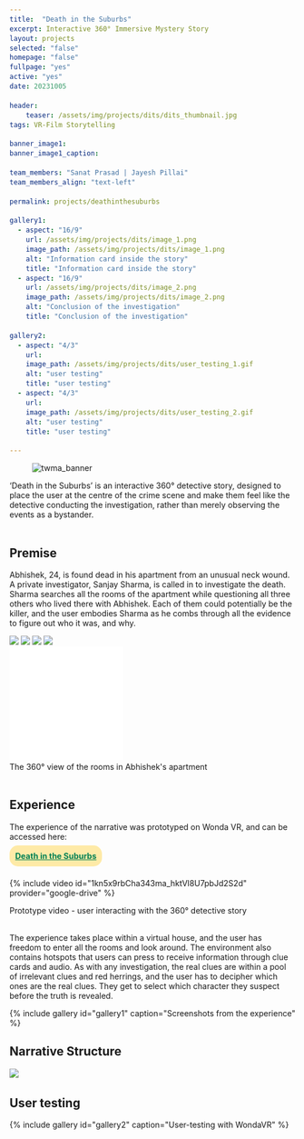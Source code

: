 ```yaml
---
title:  "Death in the Suburbs"
excerpt: Interactive 360° Immersive Mystery Story
layout: projects   
selected: "false"
homepage: "false"
fullpage: "yes"
active: "yes"
date: 20231005

header:
    teaser: /assets/img/projects/dits/dits_thumbnail.jpg
tags: VR-Film Storytelling

banner_image1:
banner_image1_caption:

team_members: "Sanat Prasad | Jayesh Pillai"
team_members_align: "text-left"

permalink: projects/deathinthesuburbs

gallery1:
  - aspect: "16/9"
    url: /assets/img/projects/dits/image_1.png
    image_path: /assets/img/projects/dits/image_1.png
    alt: "Information card inside the story"
    title: "Information card inside the story"
  - aspect: "16/9"
    url: /assets/img/projects/dits/image_2.png
    image_path: /assets/img/projects/dits/image_2.png
    alt: "Conclusion of the investigation"
    title: "Conclusion of the investigation"

gallery2:
  - aspect: "4/3"
    url:
    image_path: /assets/img/projects/dits/user_testing_1.gif
    alt: "user testing"
    title: "user testing"
  - aspect: "4/3"
    url:
    image_path: /assets/img/projects/dits/user_testing_2.gif
    alt: "user testing"
    title: "user testing"

---
```


<figure class="align-center" style="width:100%;">
  <img src="{{ site.url }}{{ site.baseurl }}/assets/img/projects/dits/dits_banner.jpg" alt="twma_banner">
</figure> 

‘Death in the Suburbs’ is an interactive 360° detective story, designed to place the user at the centre of the crime scene and make them feel like the detective conducting the investigation, rather than merely observing the events as a bystander.
<br><br>

## Premise

Abhishek, 24, is found dead in his apartment from an unusual neck wound. A private investigator, Sanjay Sharma, is called in to investigate the death. Sharma searches all the rooms of the apartment while questioning all three others who lived there with Abhishek. Each of them could potentially be the killer, and the user embodies Sharma as he combs through all the evidence to figure out who it was, and why.

<!-- 360-degree image embed. -->
<div class = "vr_single">
    <a-scene loading-screen="dotsColor: white; backgroundColor: #008055;" class="" embedded style="margin:0px; padding:0px;" vr-mode-ui="enterVRButton: #myEnterVRButton; enterARButton: #myEnterARButton" >
          <a id="myEnterVRButton" href="#">
            <div id="VRButton">
              <i class="fas fa-expand"></i>
              <i class="fas fa-vr-cardboard"></i>
            </div>
          </a>
          <a id="myEnterARButton" href="#"></a>
  <a-assets>
            <!-- Images. -->
    <img id="dits1" src="{{ site.baseurl }}/assets/img/projects/dits/360_dits_1.jpg">
    <img id="dits2" src="{{ site.baseurl }}/assets/img/projects/dits/360_dits_2.jpg">
    <img id="dits3" src="{{ site.baseurl }}/assets/img/projects/dits/360_dits_3.jpg">
    <img id="dits4" src="{{ site.baseurl }}/assets/img/projects/dits/360_dits_4.jpg">
  </a-assets>
  <!-- 360-degree image. -->
  <a-entity rotation="0 0 0" animation="property: rotation; to: 0 -360 0; loop: true; dur: 50000; easing: linear">
        <a-sky class = "ARcarousel" id="image-360" radius="100" rotation="0 -90 0" src="#dits1"></a-sky>
    </a-entity>
  </a-scene>
    <div class = "vr_overlay">  
    <img src="/assets/img/360/360_icon.png">
    </div>
</div>
<figcaption>The 360° view of the rooms in Abhishek's apartment</figcaption>
<br>

## Experience

The experience of the narrative was prototyped on Wonda VR, and can be accessed here:
<br><br>
<span style="background-color:#FEEAA7; padding:10px; border-radius:15px;"><b><a href="https://wvr.li/1ltg21" target="_blank" style="color:#008054;">Death in the Suburbs <i class="fas fa-link"></i></a></b></span>
<br><br>

{% include video id="1kn5x9rbCha343ma_hktVl8U7pbJd2S2d" provider="google-drive" %}
<figcaption>Prototype video - user interacting with the 360° detective story</figcaption>
<br> 

The experience takes place within a virtual house, and the user has freedom to enter all the rooms and look around. The environment also contains hotspots that users can press to receive information through clue cards and audio. As with any investigation, the real clues are within a pool of irrelevant clues and red herrings, and the user has to decipher which ones are the real clues. They get to select which character they suspect before the truth is revealed.

{% include gallery id="gallery1" caption="Screenshots from the experience" %}


## Narrative Structure

<img src="{{ site.baseurl }}/assets/img/projects/dits/experience_structure.png">


## User testing

{% include gallery id="gallery2" caption="User-testing with WondaVR" %}


<script>

    var slideIndex = 0;
    ARcarousel();
    
    function ARcarousel() {
      var i;
        var x = document.getElementsByClassName("ARcarousel");
        var p = document.querySelector('a-sky');
        
      slideIndex++;
        
      if (slideIndex > 4) 
      {
          slideIndex = 1;
      }
        
        if(slideIndex == 1)
            {
                p.setAttribute('src','#dits4');
            }
        else
        if(slideIndex == 2)
            {
                p.setAttribute('src','#dits3');
            }
        else
        if(slideIndex == 3)
            {
                p.setAttribute('src','#dits2');
            }

      setTimeout(ARcarousel, 7000); // Change image every 7 seconds
    }

</script>